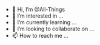 - 👋 Hi, I’m @All-Things
- 👀 I’m interested in ...
- 🌱 I’m currently learning ...
- 💞️ I’m looking to collaborate on ...
- 📫 How to reach me ...

<!---
All-Things/All-Things is a ✨ special ✨ repository because its `README.md` (this file) appears on your GitHub profile.
You can click the Preview link to take a look at your changes.
--->
